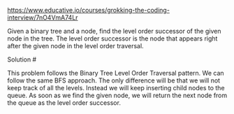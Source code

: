https://www.educative.io/courses/grokking-the-coding-interview/7nO4VmA74Lr

Given a binary tree and a node, find the level order successor of the given node in the tree. The level order successor is the node that appears right after the given node in the level order traversal.


Solution #

This problem follows the Binary Tree Level Order Traversal pattern. We can follow the same BFS approach. The only difference will be that we will not keep track of all the levels. Instead we will keep inserting child nodes to the queue. As soon as we find the given node, we will return the next node from the queue as the level order successor.